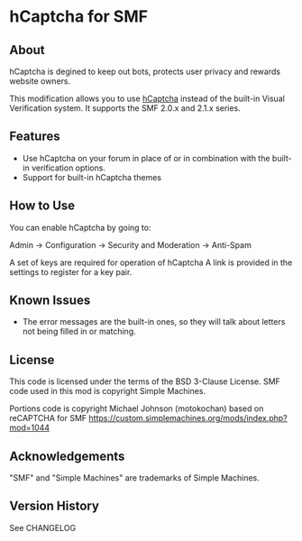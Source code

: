 hCaptcha for SMF
=================

About
-----
hCaptcha is degined to keep out bots, protects user privacy and rewards website owners.

This modification allows you to use [hCaptcha](https://www.hcaptcha.com/)
instead of the built-in Visual Verification system. It supports the SMF
2.0.x and 2.1.x series.



Features
--------
 - Use hCaptcha on your forum in place of or in combination with the
   built-in verification options.
 - Support for built-in hCaptcha themes


How to Use
----------
You can enable hCaptcha by going to:

Admin -> Configuration -> Security and Moderation -> Anti-Spam

A set of keys are required for operation of hCaptcha A link is
provided in the settings to register for a key pair.



Known Issues
------------
 - The error messages are the built-in ones, so they will talk about
   letters not being filled in or matching.


License
-------
This code is licensed under the terms of the BSD 3-Clause License. SMF
code used in this mod is copyright Simple Machines. 

Portions code is copyright Michael Johnson (motokochan) based on reCAPTCHA for SMF https://custom.simplemachines.org/mods/index.php?mod=1044



Acknowledgements
----------------
"SMF" and "Simple Machines" are trademarks of Simple Machines.


Version History
---------------
See CHANGELOG




